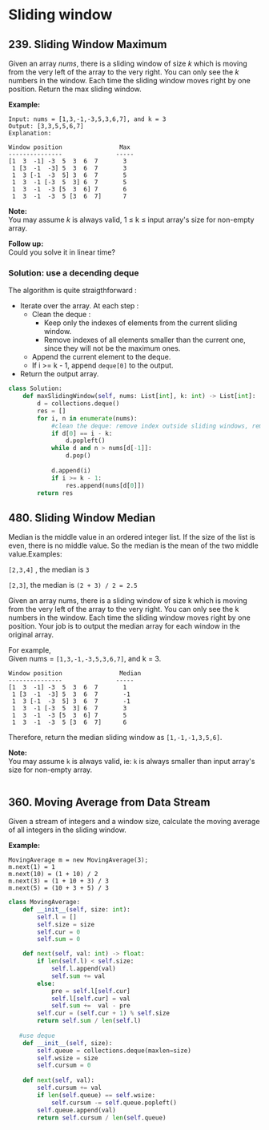 # Sliding window

## 239. Sliding Window Maximum

Given an array _nums_, there is a sliding window of size _k_ which is moving from the very left of the array to the very right. You can only see the _k_ numbers in the window. Each time the sliding window moves right by one position. Return the max sliding window.

**Example:**

```text
Input: nums = [1,3,-1,-3,5,3,6,7], and k = 3
Output: [3,3,5,5,6,7] 
Explanation: 

Window position                Max
---------------               -----
[1  3  -1] -3  5  3  6  7       3
 1 [3  -1  -3] 5  3  6  7       3
 1  3 [-1  -3  5] 3  6  7       5
 1  3  -1 [-3  5  3] 6  7       5
 1  3  -1  -3 [5  3  6] 7       6
 1  3  -1  -3  5 [3  6  7]      7
```

**Note:**  
You may assume _k_ is always valid, 1 ≤ k ≤ input array's size for non-empty array.

**Follow up:**  
Could you solve it in linear time?

### Solution: use a decending deque

The algorithm is quite straigthforward :

* Iterate over the array. At each step :
  * Clean the deque :
    * Keep only the indexes of elements from the current sliding window.
    * Remove indexes of all elements smaller than the current one, since they will not be the maximum ones.
  * Append the current element to the deque.
  * If i &gt;= k - 1, append `deque[0]` to the output.
* Return the output array.

```python
class Solution:   
    def maxSlidingWindow(self, nums: List[int], k: int) -> List[int]:
        d = collections.deque()
        res = []
        for i, n in enumerate(nums):
            #clean the deque: remove index outside sliding windows, remove smaller element
            if d[0] == i - k:
                d.popleft()
            while d and n > nums[d[-1]]:
                d.pop()
                
            d.append(i)  
            if i >= k - 1:
                res.append(nums[d[0]])
        return res
```

## 480. Sliding Window Median

Median is the middle value in an ordered integer list. If the size of the list is even, there is no middle value. So the median is the mean of the two middle value.Examples:  


`[2,3,4]` , the median is `3`

`[2,3]`, the median is `(2 + 3) / 2 = 2.5`

Given an array nums, there is a sliding window of size k which is moving from the very left of the array to the very right. You can only see the k numbers in the window. Each time the sliding window moves right by one position. Your job is to output the median array for each window in the original array.

For example,  
Given nums = `[1,3,-1,-3,5,3,6,7]`, and k = 3.

```text
Window position                Median
---------------               -----
[1  3  -1] -3  5  3  6  7       1
 1 [3  -1  -3] 5  3  6  7       -1
 1  3 [-1  -3  5] 3  6  7       -1
 1  3  -1 [-3  5  3] 6  7       3
 1  3  -1  -3 [5  3  6] 7       5
 1  3  -1  -3  5 [3  6  7]      6
```

Therefore, return the median sliding window as `[1,-1,-1,3,5,6]`.

**Note:**  
You may assume `k` is always valid, ie: `k` is always smaller than input array's size for non-empty array.

```text

```

## 360. Moving Average from Data Stream

Given a stream of integers and a window size, calculate the moving average of all integers in the sliding window.

**Example:**

```text
MovingAverage m = new MovingAverage(3);
m.next(1) = 1
m.next(10) = (1 + 10) / 2
m.next(3) = (1 + 10 + 3) / 3
m.next(5) = (10 + 3 + 5) / 3
```

```python
class MovingAverage:
    def __init__(self, size: int):
        self.l = []
        self.size = size
        self.cur = 0
        self.sum = 0

    def next(self, val: int) -> float:
        if len(self.l) < self.size:
            self.l.append(val)
            self.sum += val
        else:
            pre = self.l[self.cur]
            self.l[self.cur] = val
            self.sum +=  val - pre
        self.cur = (self.cur + 1) % self.size  
        return self.sum / len(self.l)
    
   #use deque 
    def __init__(self, size):
        self.queue = collections.deque(maxlen=size)
        self.wsize = size
        self.cursum = 0
        
    def next(self, val):
        self.cursum += val
        if len(self.queue) == self.wsize:
            self.cursum -= self.queue.popleft()
        self.queue.append(val)
        return self.cursum / len(self.queue)
```


